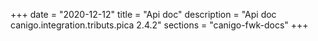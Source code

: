 +++
date        = "2020-12-12"
title       = "Api doc"
description = "Api doc canigo.integration.tributs.pica 2.4.2"
sections    = "canigo-fwk-docs"
+++